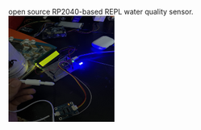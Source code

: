 open source RP2040-based REPL water quality sensor. <br/>
<img src="IMG_8091.JPG" height="210vh" width="210vh" />
